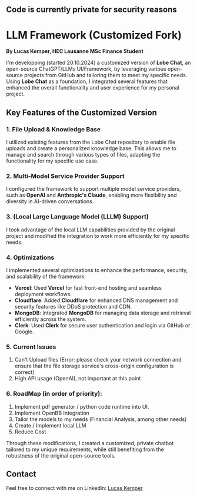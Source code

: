 ## Code is currently private for security reasons
# LLM Framework (Customized Fork)
**By Lucas Kemper, HEC Lausanne MSc Finance Student**

I'm developping  (started 20.10.2024) a customized version of **Lobe Chat**, an open-source ChatGPT/LLMs UI/Framework, by leveraging various open-source projects from GitHub and tailoring them to meet my specific needs. Using **Lobe Chat** as a foundation, I integrated several features that enhanced the overall functionality and user experience for my personal project.

## Key Features of the Customized Version

### 1. File Upload & Knowledge Base 
I utilized existing features from the Lobe Chat repository to enable file uploads and create a personalized knowledge base. This allows me to manage and search through various types of files, adapting the functionality for my specific use case.

### 2. Multi-Model Service Provider Support
I configured the framework to support multiple model service providers, such as **OpenAI** and **Anthropic's Claude**, enabling more flexibility and diversity in AI-driven conversations.

### 3. (Local Large Language Model (LLLM) Support)
I took advantage of the local LLM capabilities provided by the original project and modified the integration to work more efficiently for my specific needs. 

### 4. Optimizations
I implemented several optimizations to enhance the performance, security, and scalability of the framework:
- **Vercel**: Used **Vercel** for fast front-end hosting and seamless deployment workflows.
- **Cloudflare**: Added **Cloudflare** for enhanced DNS management and security features like DDoS protection and CDN.
- **MongoDB**: Integrated **MongoDB** for managing data storage and retrieval efficiently across the system. 
- **Clerk**: Used **Clerk** for secure user authentication and login via GitHub or Google.
 

### 5. Current Issues
1. Can't Upload files (Error: please check your network connection and ensure that the file storage service's cross-origin configuration is correct)
2. High API usage (OpenAI), not important at this point


### 6. RoadMap (in order of priority):
1. Implement pdf generator / python code runtime into UI.
2. Implement OpenBB Integration
3. Tailor the models to my needs (Financial Analysis, among other needs)
4. Create / Implement local LLM 
5. Reduce Cost

   
Through these modifications, I created a customized, private chatbot tailored to my unique requirements, while still benefiting from the robustness of the original open-source tools.




## Contact
Feel free to connect with me on LinkedIn: [Lucas Kemper](https://www.linkedin.com/in/lucas-kemper)
